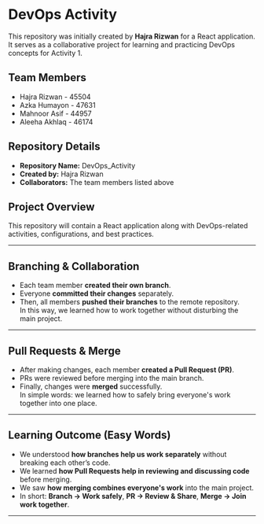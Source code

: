 # DevOps Activity

This repository was initially created by **Hajra Rizwan** for a React application.  
It serves as a collaborative project for learning and practicing DevOps concepts for Activity 1.

## Team Members
- Hajra Rizwan   - 45504  
- Azka Humayon   - 47631  
- Mahnoor Asif   - 44957  
- Aleeha Akhlaq  - 46174  

## Repository Details
- **Repository Name:** DevOps_Activity  
- **Created by:** Hajra Rizwan  
- **Collaborators:** The team members listed above  

## Project Overview
This repository will contain a React application along with DevOps-related activities, configurations, and best practices.

---

## Branching & Collaboration
- Each team member **created their own branch**.  
- Everyone **committed their changes** separately.  
- Then, all members **pushed their branches** to the remote repository.  
In this way, we learned how to work together without disturbing the main project.

---

## Pull Requests & Merge
- After making changes, each member **created a Pull Request (PR)**.  
- PRs were reviewed before merging into the main branch.  
- Finally, changes were **merged** successfully.  
In simple words: we learned how to safely bring everyone's work together into one place.

---

## Learning Outcome (Easy Words)
- We understood **how branches help us work separately** without breaking each other’s code.  
- We learned **how Pull Requests help in reviewing and discussing code** before merging.  
- We saw **how merging combines everyone's work** into the main project.  
- In short: **Branch → Work safely**, **PR → Review & Share**, **Merge → Join work together**.  

---
